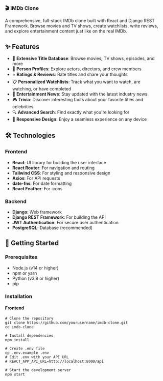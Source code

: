 ### 🎬 IMDb Clone














A comprehensive, full-stack IMDb clone built with React and Django REST Framework. Browse movies and TV shows, create watchlists, write reviews, and explore entertainment content just like on the real IMDb.





## ✨ Features

- 🎥 **Extensive Title Database**: Browse movies, TV shows, episodes, and more
- 👥 **Person Profiles**: Explore actors, directors, and crew members
- ⭐️ **Ratings & Reviews**: Rate titles and share your thoughts
- 📋 **Personalized Watchlists**: Track what you want to watch, are watching, or have completed
- 📰 **Entertainment News**: Stay updated with the latest industry news
- 🎮 **Trivia**: Discover interesting facts about your favorite titles and celebrities
- 🔍 **Advanced Search**: Find exactly what you're looking for
- 📱 **Responsive Design**: Enjoy a seamless experience on any device


## 🛠 Technologies

### Frontend

- **React**: UI library for building the user interface
- **React Router**: For navigation and routing
- **Tailwind CSS**: For styling and responsive design
- **Axios**: For API requests
- **date-fns**: For date formatting
- **React Feather**: For icons


### Backend

- **Django**: Web framework
- **Django REST Framework**: For building the API
- **JWT Authentication**: For secure user authentication
- **PostgreSQL**: Database (recommended)


## 🚀 Getting Started

### Prerequisites

- Node.js (v14 or higher)
- npm or yarn
- Python (v3.8 or higher)
- pip


### Installation

#### Frontend

```shellscript
# Clone the repository
git clone https://github.com/yourusername/imdb-clone.git
cd imdb-clone

# Install dependencies
npm install

# Create .env file
cp .env.example .env
# Edit .env with your API URL
# REACT_APP_API_URL=http://localhost:8000/api

# Start the development server
npm start
